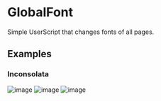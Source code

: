 # GlobalFont

Simple UserScript that changes fonts of all pages.

## Examples

### Inconsolata

![image](https://github.com/user-attachments/assets/ac3a368d-10cd-47c4-b8b0-51d8ed1d8b2d)
![image](https://github.com/user-attachments/assets/ff50131d-df46-40b1-b44e-b2e8e677ce9b)
![image](https://github.com/user-attachments/assets/0ea8ad9e-e7cb-4840-ab7d-16c843391693)
